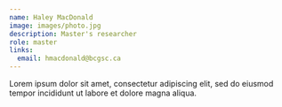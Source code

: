 ```yaml
---
name: Haley MacDonald
image: images/photo.jpg
description: Master's researcher
role: master
links:
  email: hmacdonald@bcgsc.ca
---
```


Lorem ipsum dolor sit amet, consectetur adipiscing elit, sed do eiusmod tempor incididunt ut labore et dolore magna aliqua.
